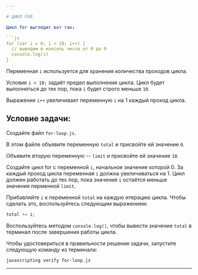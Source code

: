 ```yaml
---

# ЦИКЛ FOR

Цикл for выглядит вот так:

```js
for (var i = 0; i < 10; i++) {
  // выводим в консоль числа от 0 до 9
  console.log(i)
}
```

Переменная `i` используется для хранения количества проходов цикла.

Условие `i < 10;` задаёт предел выполнения цикла.
Цикл будет выполняться до тех пор, пока `i` будет строго меньше `10`.

Выражение `i++` увеличивает переменную `i` на 1 каждый проход цикла.

## Условие задачи:

Создайте файл `for-loop.js`.

В этом файле объявите переменную `total` и присвойте ей значение `0`.

Объявите вторую переменную -- `limit` и присвойте ей значение `10`.

Создайте цикл for с переменной `i`, начальное значение которой 0. За каждый проход цикла переменная `i` должна увеличиваться на 1. Цикл должен работать до тех пор, пока значение `i` остаётся меньше значения перменной `limit`.

Прибавляйте `i` к переменной `total` на каждую итерацию цикла. Чтобы сделать это, воспользуйтесь следующим выражением:

```js
total += i;
```

Воспользуйтесь методом `console.log()`, чтобы вывести значение `total` в терминал после завершения работы цикла.

Чтобы удостовериться в правильности решения задачи, запустите следующую команду из терминала:

`javascripting verify for-loop.js`

---
```

